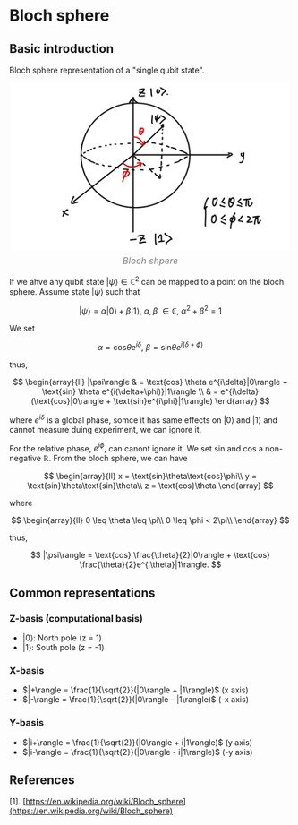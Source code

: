 
# Bloch sphere

## Basic introduction

Bloch sphere representation of a "single qubit state".

<div style="text-align: center;">
    <img src="../../Quantum_Algorithm_101/images/bloch_sphere.jpg" alt="Description of the image" style="width: 500px; height: 300px;">
    <p style="font-size: 16px; font-style: italic; color: gray; margin-top: 5px;">
        Bloch shpere
    </p>
</div>

If we ahve any qubit state $|\psi\rangle \in \mathbb{C}^{2}$ can be mapped to a point on the bloch sphere. Assume state $|\psi\rangle$ such that 

$$
|\psi\rangle = \alpha|0\rangle + \beta|1\rangle, \ \alpha, \beta \ \in \mathbb{C}, \ \alpha^{2}+\beta^{2} = 1
$$

We set 

$$
\alpha = \text{cos} \theta e^{i\delta}, \ \beta = \text{sin} \theta e^{i(\delta+\phi)}
$$

thus,

$$
\begin{array}{ll}
|\psi\rangle & = \text{cos} \theta e^{i\delta}|0\rangle + \text{sin} \theta e^{i(\delta+\phi)}|1\rangle \\
& = e^{i\delta}(\text{cos}|0\rangle + \text{sin}e^{i\phi}|1\rangle)
\end{array}
$$

where $e^{i\delta}$ is a global phase, somce it has same effects on $|0\rangle$ and $|1\rangle$ and cannot measure duing experiment, we can ignore it.

For the relative phase, $e^{i\phi}$, can canont ignore it. We set $\text{sin}$ and $\text{cos}$ a non-negative $\mathbb{R}$. From the bloch sphere, we can have 

$$
\begin{array}{ll}
x = \text{sin}\theta\text{cos}\phi\\
y = \text{sin}\theta\text{sin}\theta\\
z = \text{cos}\theta
\end{array}
$$

where 

$$
\begin{array}{ll}
0 \leq \theta \leq \pi\\
0 \leq \phi < 2\pi\\
\end{array}
$$

thus,

$$
|\psi\rangle = \text{cos} \frac{\theta}{2}|0\rangle + \text{cos} \frac{\theta}{2}e^{i\theta}|1\rangle.
$$

## Common representations
### Z-basis (computational basis)

-   $|0\rangle$: North pole (z = 1)
-   $|1\rangle$: South pole (z = -1)

### X-basis

-   $|+\rangle = \frac{1}{\sqrt{2}}(|0\rangle + |1\rangle)$ (x axis)
-   $|-\rangle = \frac{1}{\sqrt{2}}(|0\rangle - |1\rangle)$ (-x axis)

### Y-basis

-   $|i+\rangle = \frac{1}{\sqrt{2}}(|0\rangle + i|1\rangle)$ (y axis)
-   $|i-\rangle = \frac{1}{\sqrt{2}}(|0\rangle - i|1\rangle)$ (-y axis)


## References 

[1]. [https://en.wikipedia.org/wiki/Bloch_sphere](https://en.wikipedia.org/wiki/Bloch_sphere)